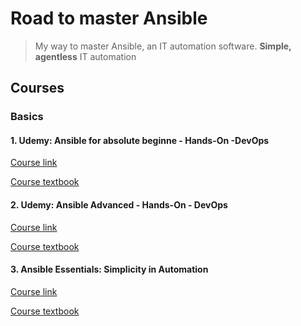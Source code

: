 # Road to master Ansible

> My way to master Ansible, an IT automation software.
> **Simple, agentless** IT automation

## Courses

### Basics

#### 1. Udemy: Ansible for absolute beginne - Hands-On -DevOps

[Course link](https://www.udemy.com/course/learn-ansible/)

[Course textbook](/Udemy_absolute_beginners/ReadMe.md)

#### 2. Udemy: Ansible Advanced - Hands-On - DevOps

[Course link](https://www.udemy.com/course/learn-ansible-advanced/)

[Course textbook](/Udemy_advanced/ReadMe.md)

#### 3. Ansible Essentials: Simplicity in Automation

[Course link](www.redhat.com)

[Course textbook](/ansilbe_essentials/ReadMe.md)
